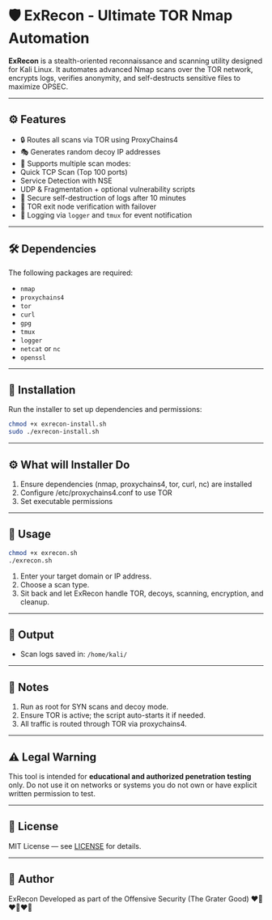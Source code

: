 
# 🛡️ ExRecon - Ultimate TOR Nmap Automation

**ExRecon** is a stealth-oriented reconnaissance and scanning utility designed for Kali Linux. It automates advanced Nmap scans over the TOR network, encrypts logs, verifies anonymity, and self-destructs sensitive files to maximize OPSEC.

---

## ⚙️ Features

 - 🔒 Routes all scans via TOR using ProxyChains4
 - 🎭 Generates random decoy IP addresses
 - 📜 Supports multiple scan modes:
 - Quick TCP Scan (Top 100 ports)
 - Service Detection with NSE
 - UDP & Fragmentation + optional vulnerability scripts
 - 🧼 Secure self-destruction of logs after 10 minutes
 - 📡 TOR exit node verification with failover
 - 🧾 Logging via `logger` and `tmux` for event notification

---

## 🛠️ Dependencies

The following packages are required:

- `nmap`
- `proxychains4`
- `tor`
- `curl`
- `gpg`
- `tmux`
- `logger`
- `netcat` or `nc`
- `openssl`

---

## 🔧 Installation

Run the installer to set up dependencies and permissions:

```bash
chmod +x exrecon-install.sh
sudo ./exrecon-install.sh
```

---

## ⚙️ What will Installer Do

1. Ensure dependencies (nmap, proxychains4, tor, curl, nc) are installed
2. Configure /etc/proxychains4.conf to use TOR
3. Set executable permissions

---

## 🚀 Usage

```bash
chmod +x exrecon.sh
./exrecon.sh
```

1. Enter your target domain or IP address.
2. Choose a scan type.
3. Sit back and let ExRecon handle TOR, decoys, scanning, encryption, and cleanup.

---

## 📁 Output

- Scan logs saved in: `/home/kali/`

---

## 🔐 Notes

1. Run as root for SYN scans and decoy mode.
2. Ensure TOR is active; the script auto-starts it if needed.
3. All traffic is routed through TOR via proxychains4.

---

## ⚠️ Legal Warning

This tool is intended for **educational and authorized penetration testing** only. Do not use it on networks or systems you do not own or have explicit written permission to test.

---

## 📜 License

MIT License — see [LICENSE](LICENSE) for details.

---

## 🧠 Author
ExRecon
Developed as part of the Offensive Security (The Grater Good) ❤️‍🔥❤️‍🔥❤️‍🔥
